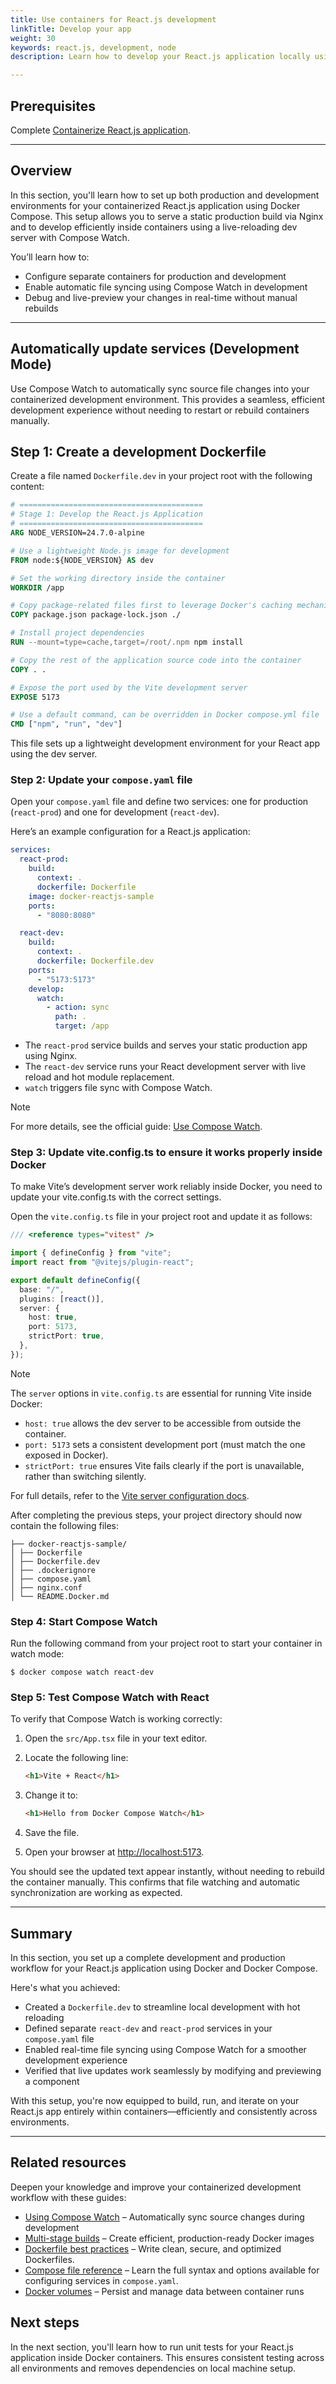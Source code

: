```yaml
---
title: Use containers for React.js development
linkTitle: Develop your app
weight: 30
keywords: react.js, development, node
description: Learn how to develop your React.js application locally using containers.

---
```


## Prerequisites

Complete [Containerize React.js application](containerize.md).

---

## Overview

In this section, you'll learn how to set up both production and development environments for your containerized React.js application using Docker Compose. This setup allows you to serve a static production build via Nginx and to develop efficiently inside containers using a live-reloading dev server with Compose Watch.

You’ll learn how to:
- Configure separate containers for production and development
- Enable automatic file syncing using Compose Watch in development
- Debug and live-preview your changes in real-time without manual rebuilds

---

## Automatically update services (Development Mode)

Use Compose Watch to automatically sync source file changes into your containerized development environment. This provides a seamless, efficient development experience without needing to restart or rebuild containers manually.

## Step 1: Create a development Dockerfile

Create a file named `Dockerfile.dev` in your project root with the following content:

```dockerfile
# =========================================
# Stage 1: Develop the React.js Application
# =========================================
ARG NODE_VERSION=24.7.0-alpine

# Use a lightweight Node.js image for development
FROM node:${NODE_VERSION} AS dev

# Set the working directory inside the container
WORKDIR /app

# Copy package-related files first to leverage Docker's caching mechanism
COPY package.json package-lock.json ./

# Install project dependencies
RUN --mount=type=cache,target=/root/.npm npm install

# Copy the rest of the application source code into the container
COPY . .

# Expose the port used by the Vite development server
EXPOSE 5173

# Use a default command, can be overridden in Docker compose.yml file
CMD ["npm", "run", "dev"]
```

This file sets up a lightweight development environment for your React app using the dev server.


### Step 2: Update your `compose.yaml` file

Open your `compose.yaml` file and define two services: one for production (`react-prod`) and one for development (`react-dev`).

Here’s an example configuration for a React.js application:

```yaml
services:
  react-prod:
    build:
      context: .
      dockerfile: Dockerfile
    image: docker-reactjs-sample
    ports:
      - "8080:8080"

  react-dev:
    build:
      context: .
      dockerfile: Dockerfile.dev
    ports:
      - "5173:5173"
    develop:
      watch:
        - action: sync
          path: .
          target: /app

```
- The `react-prod` service builds and serves your static production app using Nginx.
- The `react-dev` service runs your React development server with live reload and hot module replacement.
- `watch` triggers file sync with Compose Watch.

> [!NOTE]
> For more details, see the official guide: [Use Compose Watch](/manuals/compose/how-tos/file-watch.md).

### Step 3: Update vite.config.ts to ensure it works properly inside Docker

To make Vite’s development server work reliably inside Docker, you need to update your vite.config.ts with the correct settings.

Open the `vite.config.ts` file in your project root and update it as follows:

```ts
/// <reference types="vitest" />

import { defineConfig } from "vite";
import react from "@vitejs/plugin-react";

export default defineConfig({
  base: "/",
  plugins: [react()],
  server: {
    host: true,
    port: 5173,
    strictPort: true,
  },
});
```

> [!NOTE]
> The `server` options in `vite.config.ts` are essential for running Vite inside Docker:
> - `host: true` allows the dev server to be accessible from outside the container.
> - `port: 5173` sets a consistent development port (must match the one exposed in Docker).
> - `strictPort: true` ensures Vite fails clearly if the port is unavailable, rather than switching silently.
> 
> For full details, refer to the [Vite server configuration docs](https://vitejs.dev/config/server-options.html).


After completing the previous steps, your project directory should now contain the following files:

```text
├── docker-reactjs-sample/
│ ├── Dockerfile
│ ├── Dockerfile.dev
│ ├── .dockerignore
│ ├── compose.yaml
│ ├── nginx.conf
│ └── README.Docker.md
```

### Step 4: Start Compose Watch

Run the following command from your project root to start your container in watch mode:

```console
$ docker compose watch react-dev
```

### Step 5: Test Compose Watch with React

To verify that Compose Watch is working correctly:

1. Open the `src/App.tsx` file in your text editor.

2. Locate the following line:

    ```html
    <h1>Vite + React</h1>
    ```

3. Change it to:

    ```html
    <h1>Hello from Docker Compose Watch</h1>
    ```

4. Save the file.

5. Open your browser at [http://localhost:5173](http://localhost:5173).

You should see the updated text appear instantly, without needing to rebuild the container manually. This confirms that file watching and automatic synchronization are working as expected.

---

## Summary

In this section, you set up a complete development and production workflow for your React.js application using Docker and Docker Compose.

Here's what you achieved:
- Created a `Dockerfile.dev` to streamline local development with hot reloading  
- Defined separate `react-dev` and `react-prod` services in your `compose.yaml` file  
- Enabled real-time file syncing using Compose Watch for a smoother development experience  
- Verified that live updates work seamlessly by modifying and previewing a component

With this setup, you're now equipped to build, run, and iterate on your React.js app entirely within containers—efficiently and consistently across environments.

---

## Related resources

Deepen your knowledge and improve your containerized development workflow with these guides:

- [Using Compose Watch](/manuals/compose/how-tos/file-watch.md) – Automatically sync source changes during development  
- [Multi-stage builds](/manuals/build/building/multi-stage.md) – Create efficient, production-ready Docker images  
- [Dockerfile best practices](/build/building/best-practices/) – Write clean, secure, and optimized Dockerfiles.
- [Compose file reference](/compose/compose-file/) – Learn the full syntax and options available for configuring services in `compose.yaml`.
- [Docker volumes](/storage/volumes/) – Persist and manage data between container runs  

## Next steps

In the next section, you'll learn how to run unit tests for your React.js application inside Docker containers. This ensures consistent testing across all environments and removes dependencies on local machine setup.
